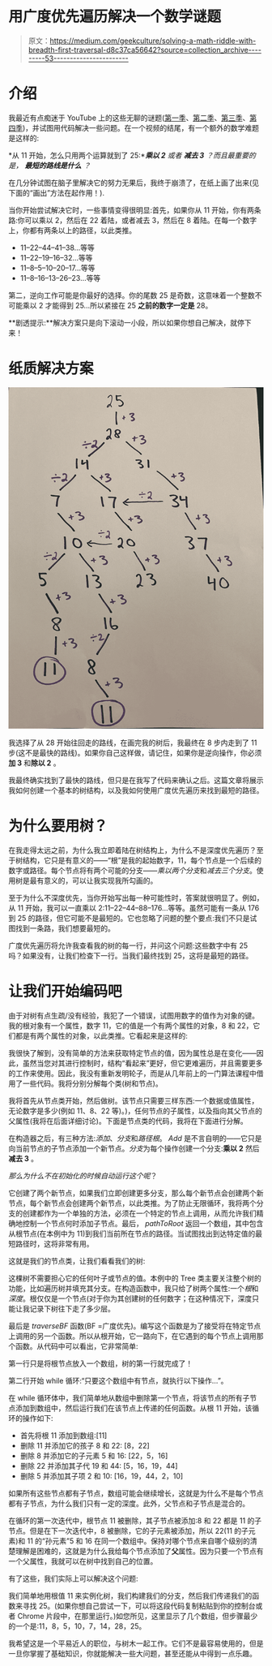 # 用广度优先遍历解决一个数学谜题

> 原文：<https://medium.com/geekculture/solving-a-math-riddle-with-breadth-first-traversal-d8c37ca56642?source=collection_archive---------53----------------------->

# 介绍

我最近有点痴迷于 YouTube 上的这些无聊的谜题([第一季](https://www.youtube.com/playlist?list=PLJicmE8fK0EhMjOWNNhlY4Lxg8tupXKhC)、[第二季](https://www.youtube.com/playlist?list=PLJicmE8fK0EimY5ZyoyJ39IClMnOqqVXN)、[第三季](https://www.youtube.com/playlist?list=PLJicmE8fK0EjrWRyVciHzMia96wOrK6-p)、[第四季](https://www.youtube.com/playlist?list=PLJicmE8fK0EgYajeKYtp8IsJoqSb7G--N))，并试图用代码解决一些问题。在一个视频的结尾，有一个额外的数学难题是这样的:

*从 11 开始，怎么只用两个运算就到了 25:****乘以 2*** *或者* ***减去 3*** *？而且最重要的是，* ***最短的路线是什么*** *？*

在几分钟试图在脑子里解决它的努力无果后，我终于崩溃了，在纸上画了出来(见下面的“画出”方法在起作用！).

当你开始尝试解决它时，一些事情变得很明显:首先，如果你从 11 开始，你有两条路:你可以乘以 2，然后在 22 着陆，或者减去 3，然后在 8 着陆。在每一个数字上，你都有两条以上的路径，以此类推。

*   11–22–44–41–38…等等
*   11–22–19–16–32…等等
*   11–8–5–10–20–17…等等
*   11–8–16–13–26–23…等等

第二，逆向工作可能是你最好的选择。你的尾数 25 是奇数，这意味着一个整数不可能乘以 2 才能得到 25…所以紧接在 25 **之前的数字一定是** 28。

**剧透提示:**解决方案只是向下滚动一小段，所以如果你想自己解决，就停下来！

# 纸质解决方案

![](img/75e2c475a729739359d7e60a039d0965.png)

我选择了从 28 开始往回走的路线，在画完我的树后，我最终在 8 步内走到了 11 步(这不是最快的路线)。如果你自己这样做，请记住，如果你是逆向操作，你必须**加 3** 和**除以 2** 。

我最终确实找到了最快的路线，但只是在我写了代码来确认之后。这篇文章将展示我如何创建一个基本的树结构，以及我如何使用广度优先遍历来找到最短的路径。

# 为什么要用树？

在我走得太远之前，为什么我立即着陆在树结构上，为什么不是深度优先遍历？至于树结构，它只是有意义的——“根”是我的起始数字，11，每个节点是一个后续的数字或路径。每个节点将有两个可能的分支——*乘以两个分支*和*减去三个分支*。使用树是最有意义的，可以让我实现我所勾画的。

至于为什么不深度优先，当你开始写出每一种可能性时，答案就很明显了。例如，从 11 开始，我可以一直乘以 2:11–22–44–88–176…等等。虽然可能有一条从 176 到 25 的路径，但它可能不是最短的。它也忽略了问题的整个要点:我们不只是试图找到一条路，我们想要最短的。

广度优先遍历将允许我查看我的树的每一行，并问这个问题:这些数字中有 25 吗？如果没有，让我们检查下一行。当我们最终找到 25，这将是最短的路径。

# 让我们开始编码吧

由于对树有点生疏/没有经验，我犯了一个错误，试图用数字的值作为对象的键。我的根对象有一个属性，数字 11，它的值是一个有两个属性的对象，8 和 22，它们都是有两个属性的对象，以此类推。它看起来是这样的:

我很快了解到，没有简单的方法来获取特定节点的值，因为属性总是在变化——因此，虽然当您对其进行控制时，结构“看起来”更好，但它更难遍历，并且需要更多的工作来使用。因此，我没有重新发明轮子，而是从几年前上的一门算法课程中借用了一些代码。我将分别分解每个类(树和节点)。

我将首先从节点类开始，然后做树。该节点只需要三样东西:一个数据或值属性，无论数字是多少(例如 11、8、22 等)。)，任何节点的子属性，以及指向其父节点的父属性(我将在后面详细讨论)。下面是节点类的代码，我将在下面进行分解。

在构造器之后，有三种方法:*添加*、*分支*和*路径根*。 *Add* 是不言自明的——它只是向当前节点的子节点添加一个新节点。*分支*为每个操作创建一个分支:**乘以 2** 然后**减去 3** 。

*那么为什么不在初始化的时候自动运行这个呢*？

它创建了两个新节点，如果我们立即创建更多分支，那么每个新节点会创建两个新节点，每个新节点会创建两个新节点，以此类推。为了防止无限循环，我将两个分支的创建都作为一个单独的方法，必须在一个特定的节点上调用，从而允许我们精确地控制一个节点何时添加子节点。最后， *pathToRoot* 返回一个数组，其中包含从根节点(在本例中为 11)到我们当前所在节点的路径。当试图找出到达特定值的最短路径时，这将非常有用。

这就是我们的节点类，让我们看看我们的树:

这棵树不需要担心它的任何叶子或节点的值。本例中的 Tree 类主要关注整个树的功能，比如遍历树并填充其分支。在构造函数中，我只给了树两个属性:一个*根*和*深度*。根仅仅是一个节点(对于你为其创建树的任何数字；在这种情况下，深度只能让我记录下树往下走了多少层。

最后是 *traverseBF* 函数(BF =广度优先)。编写这个函数是为了接受将在特定节点上调用的另一个函数。所以从根开始，它一路向下，在它遇到的每个节点上调用那个函数。从代码中可以看出，它非常简单:

第一行只是将根节点放入一个数组，树的第一行就完成了！

第二行开始 while 循环:“只要这个数组中有节点，就执行以下操作…”。

在 while 循环体中，我们简单地从数组中删除第一个节点，将该节点的所有子节点添加到数组中，然后运行我们在该节点上传递的任何函数。从根 11 开始，该循环的操作如下:

*   首先将根 11 添加到数组:[11]
*   删除 11 并添加它的孩子 8 和 22: [8，22]
*   删除 8 并添加它的子元素 5 和 16: [22，5，16]
*   删除 22 并添加其子代 19 和 44: [5，16，19，44]
*   删除 5 并添加其子项 2 和 10: [16，19，44，2，10]

如果所有这些节点都有子节点，数组可能会继续增长，这就是为什么不是每个节点都有子节点，为什么我们只有一定的深度。此外，父节点和子节点是混合的。

在循环的第一次迭代中，根节点 11 被删除，其子节点被添加:8 和 22 都是 11 的子节点。但是在下一次迭代中，8 被删除，它的子元素被添加，所以 22(11 的子元素)和 11 的“孙元素”5 和 16 在同一个数组中。保持对哪个节点来自哪个级别的清楚理解是困难的，这就是为什么我给每个节点添加了**父**属性。因为只要一个节点有一个父属性，我就可以在树中找到自己的位置。

有了这些，我们实际上可以解决这个问题:

我们简单地用根值 11 来实例化树，我们构建我们的分支，然后我们传递我们的函数来寻找 25。(如果你想自己尝试一下，可以将这段代码复制粘贴到你的控制台或者 Chrome 片段中，在那里运行。)如您所见，这里显示了几个数组，但步骤最少的一个是:11，8，5，10，7，14，28，25。

我希望这是一个平易近人的职位，与树木一起工作。它们不是最容易使用的，但是一旦你掌握了基础知识，你就能解决一些大问题，甚至还能从中得到一点乐趣。
